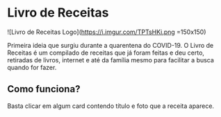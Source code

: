 
# Livro de Receitas
![Livro de Receitas Logo](https://i.imgur.com/TPTsHKi.png =150x150)

Primeira ideia que surgiu durante a quarentena do COVID-19. O Livro de Receitas é um compilado de receitas que já foram feitas e deu certo, retiradas de livros, internet e até da família mesmo para facilitar a busca quando for fazer.


## Como funciona?
Basta clicar em algum card contendo título e foto que a receita aparece.
